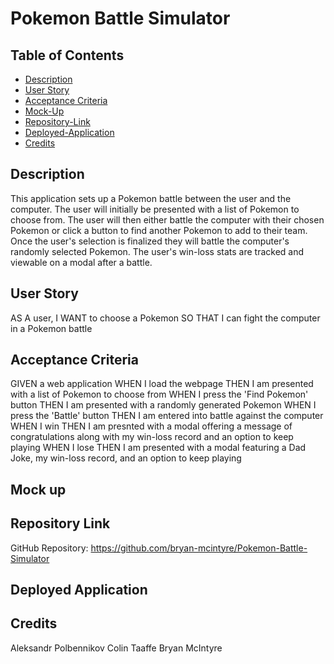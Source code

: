 # Pokemon Battle Simulator

## Table of Contents
- [Description](#description)
- [User Story](#user-story)
- [Acceptance Criteria](#acceptance-criteria)
- [Mock-Up](#mock-up)
- [Repository-Link](#repository-link)
- [Deployed-Application](#deployed-application)
- [Credits](#deployed-application)


## Description
This application sets up a Pokemon battle between the user and the computer. The user will initially be presented with a list of Pokemon to choose from. The user will then either battle the computer with their chosen Pokemon or click a button to find another Pokemon to add to their team. Once the user's selection is finalized they will battle the computer's randomly selected Pokemon. The user's win-loss stats are tracked and viewable on a modal after a battle.

## User Story
AS A user,
I WANT to choose a Pokemon
SO THAT I can fight the computer in a Pokemon battle

## Acceptance Criteria
GIVEN a web application
WHEN I load the webpage
THEN I am presented with a list of Pokemon to choose from
WHEN I press the 'Find Pokemon' button
THEN I am presented with a randomly generated Pokemon
WHEN I press the 'Battle' button
THEN I am entered into battle against the computer
WHEN I win
THEN I am presnted with a modal offering a message of congratulations along with my win-loss record and an option to keep playing
WHEN I lose
THEN I am presented with a modal featuring a Dad Joke, my win-loss record, and an option to keep playing

## Mock up

## Repository Link
GitHub Repository:
https://github.com/bryan-mcintyre/Pokemon-Battle-Simulator

## Deployed Application

## Credits
Aleksandr Polbennikov
Colin Taaffe
Bryan McIntyre




